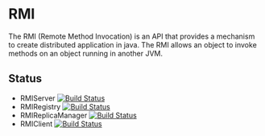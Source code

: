 # RMI
The RMI (Remote Method Invocation) is an API that provides a mechanism to create distributed application in java. The RMI allows an object to invoke methods on an object running in another JVM.

## Status
- RMIServer [![Build Status](https://travis-ci.com/Guergeiro/RMIServer.svg?branch=master)](https://travis-ci.com/Guergeiro/RMIServer)
- RMIRegistry [![Build Status](https://travis-ci.com/Guergeiro/RMIRegistry.svg?branch=master)](https://travis-ci.com/Guergeiro/RMIRegistry)
- RMIReplicaManager [![Build Status](https://travis-ci.com/Guergeiro/RMIReplicaManager.svg?branch=master)](https://travis-ci.com/Guergeiro/RMIReplicaManager)
- RMIClient [![Build Status](https://travis-ci.com/Guergeiro/RMIClient.svg?branch=master)](https://travis-ci.com/Guergeiro/RMIClient)
